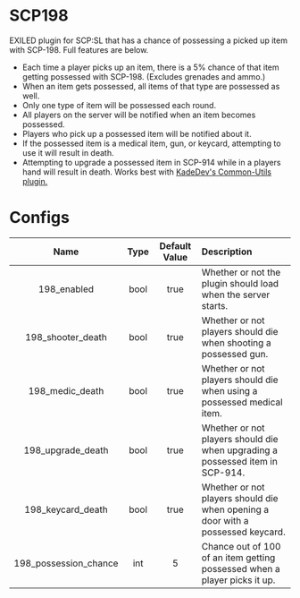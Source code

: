 # SCP198
EXILED plugin for SCP:SL that has a chance of possessing a picked up item with SCP-198. Full features are below.
- Each time a player picks up an item, there is a 5% chance of that item getting possessed with SCP-198. (Excludes grenades and ammo.)
- When an item gets possessed, all items of that type are possessed as well.
- Only one type of item will be possessed each round.
- All players on the server will be notified when an item becomes possessed.
- Players who pick up a possessed item will be notified about it.
- If the possessed item is a medical item, gun, or keycard, attempting to use it will result in death.
- Attempting to upgrade a possessed item in SCP-914 while in a players hand will result in death. Works best with [KadeDev's Common-Utils plugin.](https://github.com/KadeDev/Common-Utils)

# Configs
Name | Type | Default Value | Description
:---: | :---: | :---: | :------
198_enabled | bool | true | Whether or not the plugin should load when the server starts.
198_shooter_death | bool | true | Whether or not players should die when shooting a possessed gun.
198_medic_death | bool | true | Whether or not players should die when using a possessed medical item.
198_upgrade_death | bool | true | Whether or not players should die when upgrading a possessed item in SCP-914.
198_keycard_death | bool | true | Whether or not players should die when opening a door with a possessed keycard.
198_possession_chance | int | 5 | Chance out of 100 of an item getting possessed when a player picks it up.
